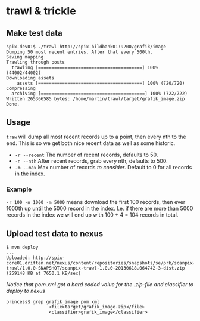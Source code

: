 trawl & trickle
===============

## Make test data

```
spix-dev01$ ./trawl http://spix-bildbank01:9200/grafik/image
Dumping 50 most recent entries. After that every 500th.
Saving mapping
Trawling through posts
  trawling [=======================================] 100% (44002/44002)
Downloading assets
    assets [=======================================] 100% (720/720)
Compressing
  archiving [=======================================] 100% (722/722)
Written 265366585 bytes: /home/martin/trawl/target/grafik_image.zip
Done.
```

## Usage

`traw` will dump all most recent records up to a point, then every nth
to the end. This is so we get both nice recent data as well as some
historic.

* `-r --recent` The number of recent records, defaults to 50.
* `-n --nth` After recent records, grab every nth, defaults to 500.
* `-m --max` Max number of records *to consider*. Default to 0 for all records in the index.

### Example

`-r 100 -n 1000 -m 5000` means download the first 100 records, then
ever 1000th up until the 5000 record in the index. I.e. if there are more than 5000 records
in the index we will end up with 100 + 4 = 104 records in total.

## Upload test data to nexus

```
$ mvn deploy
...
Uploaded: http://spix-core01.driften.net/nexus/content/repositories/snapshots/se/prb/scanpix-trawl/1.0.0-SNAPSHOT/scanpix-trawl-1.0.0-20130618.064742-3-dist.zip (259148 KB at 7650.1 KB/sec)
```

*Notice that pom.xml got a hard coded value for the .zip-file and classifier to deploy to nexus*

```
princess$ grep grafik_image pom.xml
                <file>target/grafik_image.zip</file>
                <classifier>grafik_image</classifier>
```
